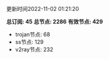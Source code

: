 更新时间2022-11-02 01:21:20

**总订阅: 45**
**总节点: 2286**
**有效节点: 429**
- trojan节点: 68
- ss节点: 129
- v2ray节点: 232
